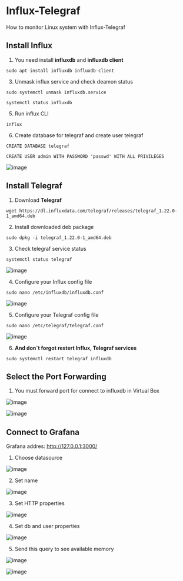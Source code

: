 # Influx-Telegraf
How to monitor Linux system with Influx-Telegraf
## Install Influx
1. You need install **influxdb** and **influxdb client**
```console
sudo apt install influxdb influxdb-client
```
3. Unmask influx service and check deamon status
```console
sudo systemctl unmask influxdb.service
```
```console
systemctl status influxdb
```
5. Run influx CLI
```console
influx
```
6. Create database for telegraf and create user telegraf
```console
CREATE DATABASE telegraf
```
```console
CREATE USER admin WITH PASSWORD 'passwd' WITH ALL PRIVILEGES
```
![image](https://user-images.githubusercontent.com/67442103/159889854-9d7b36f5-f92d-4c0c-9e6c-c9af8279b181.png)

## Install Telegraf
1. Download **Telegraf**
```console
wget https://dl.influxdata.com/telegraf/releases/telegraf_1.22.0-1_amd64.deb
```
2. Install downloaded deb package
```console
sudo dpkg -i telegraf_1.22.0-1_amd64.deb
```
3. Check telegraf service status
```console
systemctl status telegraf
```
![image](https://user-images.githubusercontent.com/67442103/159897684-da4f0122-44d3-402f-9e15-228af4458848.png)

4. Configure your Influx config file
```console
sudo nano /etc/influxdb/influxdb.conf
```
![image](https://user-images.githubusercontent.com/67442103/159904651-0f425e21-9cdc-41e2-8d77-83b0958fbebe.png)

5. Configure your Telegraf config file
```console
sudo nano /etc/telegraf/telegraf.conf
```
![image](https://user-images.githubusercontent.com/67442103/159906636-3650f5af-47dd-49cf-a442-e26db9434e84.png)

6. **And don`t forgot restert Influx, Telegraf services**
```console
sudo systemctl restart telegraf influxdb
```

## Select the Port Forwarding

1. You must forward port for connect to influxdb in Virtual Box

![image](https://user-images.githubusercontent.com/67442103/159911090-e5f86482-f7ef-4b4f-95d3-328836d192f6.png)


![image](https://user-images.githubusercontent.com/67442103/159910789-38bdfff7-2abc-4f7d-ace5-7f8aaf0aacdb.png)


## Connect to Grafana

Grafana addres: http://127.0.0.1:3000/
1. Choose datasource

![image](https://user-images.githubusercontent.com/67442103/159908075-048b5abd-52a9-456f-aaa7-5f56bbe49ca2.png)

2. Set name

![image](https://user-images.githubusercontent.com/67442103/159908296-4e79a1a0-f2cb-484f-b6b9-6356ff07e5fd.png)

3. Set HTTP properties

![image](https://user-images.githubusercontent.com/67442103/159908395-dbeb479a-a96e-4f77-a778-df3f00dd59a1.png)

4. Set db and user properties

![image](https://user-images.githubusercontent.com/67442103/159908503-bdc53730-29c6-46d1-bdb4-b6b9cbb51d53.png)

5. Send this query to see available memory

![image](https://user-images.githubusercontent.com/67442103/159910275-9018354a-1237-45ac-89bb-f342d6785bc3.png)


![image](https://user-images.githubusercontent.com/67442103/159910357-0d520df1-c1fc-4ae0-a80e-18d285f32ad3.png)
